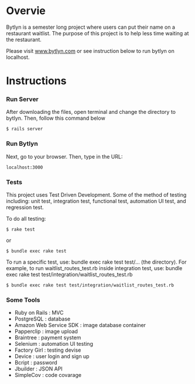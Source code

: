 # Overvie
Bytlyn is a semester long project where users can put their name on a restaurant waitlist. The purpose of this project is to help less time waiting at the restaurant.

Please visit www.bytlyn.com or see instruction below to run bytlyn on localhost. 


# Instructions

### Run Server
After downloading the files, open terminal and change the directory to bytlyn. Then, follow this command below
```
$ rails server
```

### Run Bytlyn
Next, go to your browser. Then, type in the URL:
```
localhost:3000
```

### Tests
This project uses Test Driven Development. Some of the method of testing including: unit test, integration test, functional test, automation UI test, and regression test.

To do all testing:
```
$ rake test
```
or
```
$ bundle exec rake test
```


To run a specific test, use: bundle exec rake test test/... (the directory). For example, to run waitlist_routes_test.rb inside integration test, use: bundle exec rake test test/integration/waitlist_routes_test.rb

```
$ bundle exec rake test test/integration/waitlist_routes_test.rb
```

### Some Tools
* Ruby on Rails           : MVC
* PostgreSQL              : database
* Amazon Web Service SDK  : image database container
* Papperclip              : image upload
* Braintree               : payment system
* Selenium                : automation UI testing
* Factory Girl            : testing devise
* Device                  : user login and sign up
* Bcript                  : password
* Jbuilder                : JSON API
* SimpleCov               : code covarage